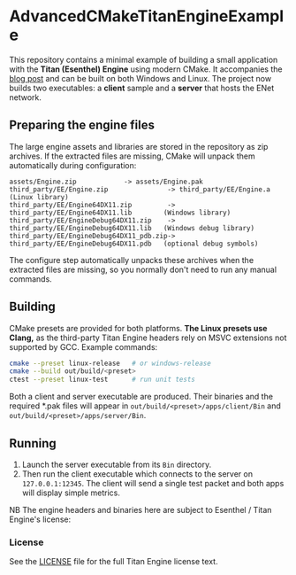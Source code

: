 # AdvancedCMakeTitanEngineExample

This repository contains a minimal example of building a small application with the **Titan (Esenthel) Engine** using modern CMake.  It accompanies the [blog post](https://medium.com/@drew.gilpin/esenthel-titan-engine-visual-studio-cmake-wsl-project-75da74e3d5b6) and can be built on both Windows and Linux.
The project now builds two executables: a **client** sample and a **server** that hosts the ENet network.

## Preparing the engine files

The large engine assets and libraries are stored in the repository as zip archives.  If the extracted files are missing, CMake will unpack them automatically during configuration:

```
assets/Engine.zip            -> assets/Engine.pak
third_party/EE/Engine.zip               -> third_party/EE/Engine.a                (Linux library)
third_party/EE/Engine64DX11.zip         -> third_party/EE/Engine64DX11.lib        (Windows library)
third_party/EE/EngineDebug64DX11.zip    -> third_party/EE/EngineDebug64DX11.lib   (Windows debug library)
third_party/EE/EngineDebug64DX11_pdb.zip-> third_party/EE/EngineDebug64DX11.pdb   (optional debug symbols)
```

The configure step automatically unpacks these archives when the extracted
files are missing, so you normally don't need to run any manual commands.

## Building

CMake presets are provided for both platforms.  **The Linux presets use Clang,**
as the third-party Titan Engine headers rely on MSVC extensions not supported
by GCC.  Example commands:

```bash
cmake --preset linux-release   # or windows-release
cmake --build out/build/<preset>
ctest --preset linux-test      # run unit tests
```

Both a client and server executable are produced.  Their binaries and the required *.pak files will appear in
`out/build/<preset>/apps/client/Bin` and `out/build/<preset>/apps/server/Bin`.

## Running

1. Launch the server executable from its `Bin` directory.
2. Then run the client executable which connects to the server on `127.0.0.1:12345`.
   The client will send a single test packet and both apps will display simple metrics.

NB The engine headers and binaries here are subject to Esenthel / Titan Engine's license:
### License
See the [LICENSE](LICENSE) file for the full Titan Engine license text.
